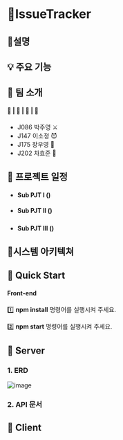 # 📄IssueTracker



## 🤔설명   

#### 



## 💡 주요 기능   

#### 




## 🤝 팀 소개   

#### 👦 | 👩 | 👨 | 👲

- J086 박주영 ⚔️
- J147 이소정 😈
- J175 장우영 🌌
- J202 차효준 🐶



## 📆 프로젝트 일정   

- #### Sub PJT I    ()

  

- #### Sub PJT II   ()

  ##### 

- #### Sub PJT III  ()

  



## 📝시스템 아키텍쳐





## 🏃 Quick Start

#### Front-end

:one:  **npm install** 명령어를 실행시켜 주세요.

:two:  **npm start** 명령어를 실행시켜 주세요.





## 🔴 Server

### 1. ERD

![image](https://user-images.githubusercontent.com/49264892/97525482-42482c80-19ea-11eb-8dbc-6ccac9bd73b1.png)

### 2. API 문서



## 🔵 Client